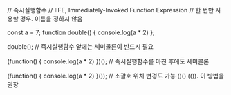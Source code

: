 // 즉시실행함수
// IIFE, Immediately-Invoked Function Expression
// 한 번만 사용할 경우. 이름을 정하지 않음

const a = 7;
function double() {
  console.log(a * 2)
};

double(); // 즉시실행함수 앞에는 세미콜론이 반드시 필요

(function() {
  console.log(a * 2)
})(); // 즉시실행함수를 마친 후에도 세미콜론

(function() {
  console.log(a * 2)
}()); // 소괄호 위치 변경도 가능 ()() (()). 이 방법을 권장